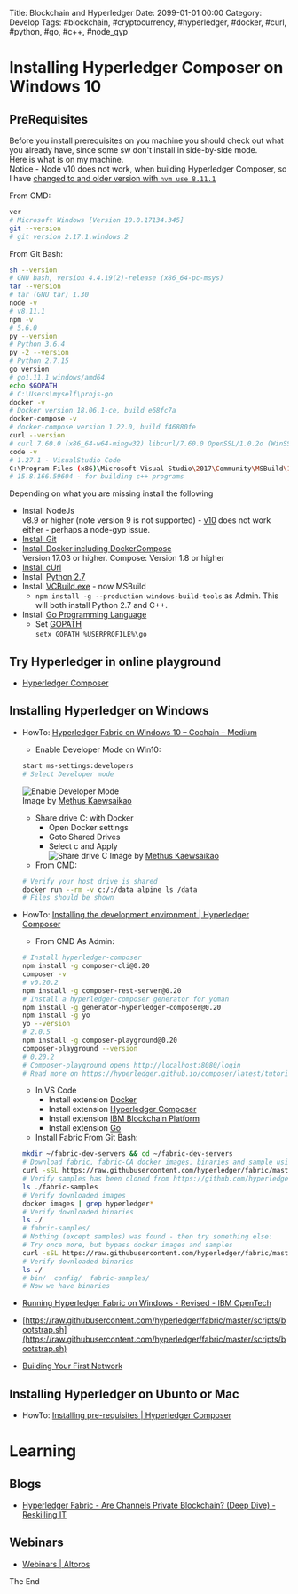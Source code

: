 Title: Blockchain and Hyperledger
Date: 2099-01-01 00:00
Category: Develop
Tags: #blockchain, #cryptocurrency, #hyperledger, #docker, #curl, #python, #go, #c++, #node_gyp

# Installing Hyperledger Composer on Windows 10

## PreRequisites

Before you install prerequisites on you machine you should check out what you already have, since some sw don't install in side-by-side mode.  
Here is what is on my machine.  
Notice - Node v10 does not work, when building Hyperledger Composer, so I have [changed to and older version with `nvm use 8.11.1`](https://rasor.github.io/using-nvm-for-windows-and-yarn.html)  
  
From CMD:  
```bash
ver
# Microsoft Windows [Version 10.0.17134.345]
git --version
# git version 2.17.1.windows.2
```

From Git Bash:  
```bash
sh --version
# GNU bash, version 4.4.19(2)-release (x86_64-pc-msys)
tar --version
# tar (GNU tar) 1.30
node -v
# v8.11.1
npm -v
# 5.6.0
py --version
# Python 3.6.4
py -2 --version
# Python 2.7.15
go version
# go1.11.1 windows/amd64
echo $GOPATH
# C:\Users\myself\projs-go
docker -v
# Docker version 18.06.1-ce, build e68fc7a
docker-compose -v
# docker-compose version 1.22.0, build f46880fe
curl --version
# curl 7.60.0 (x86_64-w64-mingw32) libcurl/7.60.0 OpenSSL/1.0.2o (WinSSL) zlib/1.2.11 libidn2/2.0.5 nghttp2/1.31.1
code -v
# 1.27.1 - VisualStudio Code
C:\Program Files (x86)\Microsoft Visual Studio\2017\Community\MSBuild\15.0\Bin>msbuild /version
# 15.8.166.59604 - for building c++ programs
```

Depending on what you are missing install the following  

* Install NodeJs  
v8.9 or higher (note version 9 is not supported) - [v10](https://stackoverflow.com/questions/21658832/npm-install-error-msb3428-could-not-load-the-visual-c-component-vcbuild-ex/50714612#50714612)
 does not work either - perhaps a node-gyp issue.
* [Install Git](https://git-scm.com/book/en/v2/Getting-Started-Installing-Git)
* [Install Docker including DockerCompose](https://rasor.github.io/docker-for-windows.html)  
Version 17.03 or higher. Compose: Version 1.8 or higher
* [Install cUrl](https://rasor.github.io/curl-cli-on-windows.html)
* Install [Python 2.7](https://www.python.org/downloads/)
* Install [VCBuild.exe](https://stackoverflow.com/questions/21658832/npm-install-error-msb3428-could-not-load-the-visual-c-component-vcbuild-ex/39235952#39235952) - now MSBuild
    * `npm install -g --production windows-build-tools` as Admin. This will both install Python 2.7 and C++.
* Install [Go Programming Language](https://golang.org/doc/install?download=go1.11.1.windows-amd64.msi)
    * Set [GOPATH](https://github.com/golang/go/wiki/SettingGOPATH#windows)  
    `setx GOPATH %USERPROFILE%\go`

## Try Hyperledger in online playground

* [Hyperledger Composer](https://composer-playground.mybluemix.net/login)

## Installing Hyperledger on Windows

* HowTo: [Hyperledger Fabric on Windows 10 – Cochain – Medium](https://medium.com/cochain/hyperledger-fabric-on-windows-10-26723116c636)
    * Enable Developer Mode on Win10:  
    ```bash  
    start ms-settings:developers
    # Select Developer mode
    ```  
    ![Enable Developer Mode](https://cdn-images-1.medium.com/max/1600/1*_7TN03J1uZTo6VMyuNcbvQ.png)  
    Image by [Methus Kaewsaikao](https://medium.com/@methuz)
    * Share drive C: with Docker  
        * Open Docker settings
        * Goto Shared Drives
        * Select c and Apply  
    ![Share drive C](https://cdn-images-1.medium.com/max/1000/1*0VI5ra3uYZ1WGD3I19CPxQ.png)
    Image by [Methus Kaewsaikao](https://medium.com/@methuz)
    * From CMD:  
    ```bash
    # Verify your host drive is shared
    docker run --rm -v c:/:/data alpine ls /data
    # Files should be shown
    ```
* HowTo: [Installing the development environment | Hyperledger Composer](https://hyperledger.github.io/composer/latest/installing/development-tools)
    * From CMD As Admin:  
    ```bash
    # Install hyperledger-composer
    npm install -g composer-cli@0.20
    composer -v
    # v0.20.2
    npm install -g composer-rest-server@0.20
    # Install a hyperledger-composer generator for yoman
    npm install -g generator-hyperledger-composer@0.20
    npm install -g yo
    yo --version
    # 2.0.5
    npm install -g composer-playground@0.20
    composer-playground --version
    # 0.20.2
    # Composer-playground opens http://localhost:8080/login
    # Read more on https://hyperledger.github.io/composer/latest/tutorials/playground-tutorial.html
    ```  
    * In VS Code
        * Install extension [Docker](https://marketplace.visualstudio.com/items?itemName=PeterJausovec.vscode-docker)
        * Install extension [Hyperledger Composer](https://marketplace.visualstudio.com/items?itemName=HyperledgerComposer.composer-support-client)
        * Install extension [IBM Blockchain Platform](https://marketplace.visualstudio.com/items?itemName=IBMBlockchain.ibm-blockchain-platform)
        * Install extension [Go](https://marketplace.visualstudio.com/items?itemName=ms-vscode.Go)
    * Install Fabric
    From Git Bash:  
    ```bash
    mkdir ~/fabric-dev-servers && cd ~/fabric-dev-servers
    # Download fabric, fabric-CA docker images, binaries and sample using an install script - currently v1.3.0 is latest
    curl -sSL https://raw.githubusercontent.com/hyperledger/fabric/master/scripts/bootstrap.sh | bash -s 1.3.0
    # Verify samples has been cloned from https://github.com/hyperledger/fabric-samples.git
    ls ./fabric-samples
    # Verify downloaded images
    docker images | grep hyperledger*
    # Verify downloaded binaries
    ls ./
    # fabric-samples/
    # Nothing (except samples) was found - then try something else:
    # Try once more, but bypass docker images and samples
    curl -sSL https://raw.githubusercontent.com/hyperledger/fabric/master/scripts/bootstrap.sh | bash -s 1.3.0 -d -s
    # Verify downloaded binaries
    ls ./
    # bin/  config/  fabric-samples/
    # Now we have binaries


    ```


* [Running Hyperledger Fabric on Windows - Revised - IBM OpenTech](https://developer.ibm.com/opentech/2017/11/29/running-hyperledger-fabric-windows-revised/)


* [https://raw.githubusercontent.com/hyperledger/fabric/master/scripts/bootstrap.sh](https://raw.githubusercontent.com/hyperledger/fabric/master/scripts/bootstrap.sh)


* [Building Your First Network](https://hyperledger-fabric.readthedocs.io/en/latest/build_network.html)


## Installing Hyperledger on Ubunto or Mac

* HowTo: [Installing pre-requisites | Hyperledger Composer](https://hyperledger.github.io/composer/latest/installing/installing-prereqs)

# Learning

## Blogs

* [Hyperledger Fabric - Are Channels Private Blockchain? (Deep Dive) - Reskilling IT](https://vitalflux.com/hyperledger-fabric-channels-private-blockchain-deep-dive/)

## Webinars

* [Webinars | Altoros](https://www.altoros.com/blog/events/?showcat=128)

The End
